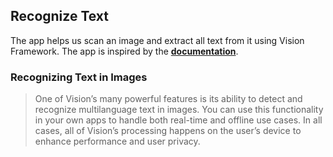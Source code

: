 ## Recognize Text

The app helps us scan an image and extract all text from it using Vision Framework. The app is inspired by the [**documentation**](https://developer.apple.com/documentation/vision/recognizing_text_in_images).

### Recognizing Text in Images
> One of Vision’s many powerful features is its ability to detect and recognize multilanguage text in images. You can use this functionality in your own apps to handle both real-time and offline use cases. In all cases, all of Vision’s processing happens on the user’s device to enhance performance and user privacy.
